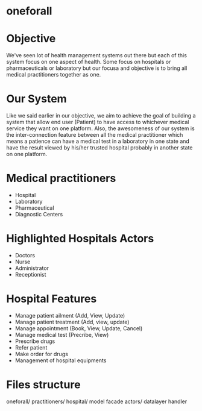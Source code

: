 # oneforall

# Objective

We've seen lot of health management systems out there but each of this system focus on one aspect of health. Some focus on hospitals or pharmaceuticals or laboratory but our focusa and objective is to bring all medical practitioners together as one.

# Our System

Like we said earlier in our objective, we aim to achieve the goal of building a system that allow end user (Patient) to have access to whichever medical service they want on one platform. Also, the awesomeness of our system is the inter-connection feature between all the medical practitioner which means a patience can have a medical test in a laboratory in one state and have the result viewed by his/her trusted hospital probably in another state on one platform.

# Medical practitioners
* Hospital
* Laboratory
* Pharmaceutical
* Diagnostic Centers

# Highlighted Hospitals Actors

* Doctors
* Nurse
* Administrator
* Receptionist

# Hospital Features

* Manage patient ailment (Add, View, Update)
* Manage patient treatment (Add, view, update)
* Manage appointment (Book, View, Update, Cancel)
* Manage medical test (Precribe, View)
* Prescribe drugs
* Refer patient
* Make order for drugs
* Management of hospital equipments

# Files structure

oneforall/
    practitioners/
        hospital/
            model
            facade
            actors/
                datalayer
                handler
